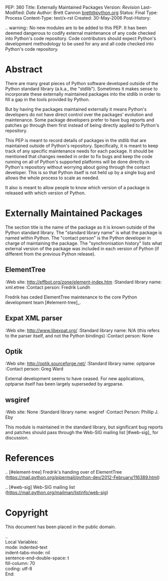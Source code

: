 PEP: 360
Title: Externally Maintained Packages
Version: $Revision$
Last-Modified: $Date$
Author: Brett Cannon <brett@python.org>
Status: Final
Type: Process
Content-Type: text/x-rst
Created: 30-May-2006
Post-History:


.. warning:: No new modules are to be added to this PEP.  It has been
             deemed dangerous to codify external maintenance of any
             code checked into Python's code repository.  Code
             contributors should expect Python's development
             methodology to be used for any and all code checked into
             Python's code repository.

Abstract
========

There are many great pieces of Python software developed outside of
the Python standard library (a.k.a., the "stdlib").  Sometimes it
makes sense to incorporate these externally maintained packages into
the stdlib in order to fill a gap in the tools provided by Python.

But by having the packages maintained externally it means Python's
developers do not have direct control over the packages' evolution and
maintenance.  Some package developers prefer to have bug reports and
patches go through them first instead of being directly applied to
Python's repository.

This PEP is meant to record details of packages in the stdlib that are
maintained outside of Python's repository.  Specifically, it is meant
to keep track of any specific maintenance needs for each package.  It
should be mentioned that changes needed in order to fix bugs and keep
the code running on all of Python's supported platforms will be done
directly in Python's repository without worrying about going through
the contact developer.  This is so that Python itself is not held up
by a single bug and allows the whole process to scale as needed.

It also is meant to allow people to know which version of a package is
released with which version of Python.


Externally Maintained Packages
==============================

The section title is the name of the package as it is known outside of
the Python standard library.  The "standard library name" is what the
package is named within Python.  The "contact person" is the Python
developer in charge of maintaining the package.  The "synchronisation
history" lists what external version of the package was included in
each version of Python (if different from the previous Python
release).


ElementTree
-----------

:Web site:
    http://effbot.org/zone/element-index.htm
:Standard library name:
    xml.etree
:Contact person:
    Fredrik Lundh

Fredrik has ceded ElementTree maintenance to the core Python development
team [#element-tree]_.

Expat XML parser
----------------

:Web site:
    http://www.libexpat.org/
:Standard library name:
    N/A (this refers to the parser itself, and not the Python
    bindings)
:Contact person:
    None


Optik
-----

:Web site:
    http://optik.sourceforge.net/
:Standard library name:
    optparse
:Contact person:
    Greg Ward

External development seems to have ceased. For new applications, optparse
itself has been largely superseded by argparse.


wsgiref
-------
:Web site:
    None
:Standard library name:
    wsgiref
:Contact Person:
    Phillip J. Eby

This module is maintained in the standard library, but significant bug
reports and patches should pass through the Web-SIG mailing list
[#web-sig]_ for discussion.


References
==========

.. [#element-tree] Fredrik's handing over of ElementTree
   (https://mail.python.org/pipermail/python-dev/2012-February/116389.html)

.. [#web-sig] Web-SIG mailing list
   (https://mail.python.org/mailman/listinfo/web-sig)


Copyright
=========

This document has been placed in the public domain.


..  
   Local Variables:  
   mode: indented-text  
   indent-tabs-mode: nil  
   sentence-end-double-space: t  
   fill-column: 70  
   coding: utf-8  
   End:  
